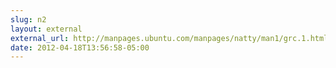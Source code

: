 ```yaml
---
slug: n2
layout: external
external_url: http://manpages.ubuntu.com/manpages/natty/man1/grc.1.html
date: 2012-04-18T13:56:58-05:00
---
```

